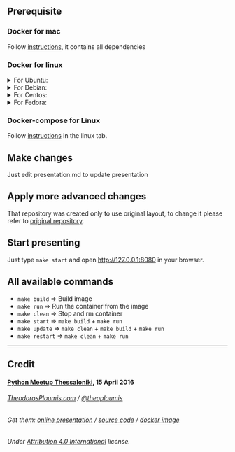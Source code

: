 ## Prerequisite
### Docker for mac
Follow [instructions](https://docs.docker.com/docker-for-mac/install/), it contains all dependencies
### Docker for linux
<details><summary>For Ubuntu:</summary>
<p>
<ul>
<li>
  <a href="https://docs.docker.com/engine/install/ubuntu/#uninstall-old-versions">Uninstall old versions</a>
</li>
<li>
  <a href="https://docs.docker.com/engine/install/ubuntu/#install-using-the-repository">Install using the repository</a>
</li>
<li>

 Add to your using the right to use Docker
  ```bash
  sudo usermod -aG docker <YOUR-USERNAME>
  ```
</li>
</ul>

</p>
</details>
<details><summary>For Debian:</summary>
<p>
<ul>
<li>
  <a href="https://docs.docker.com/engine/install/debian/#uninstall-old-versions">Uninstall old versions</a>
</li>
<li>
  <a href="https://docs.docker.com/engine/install/debian/#install-using-the-repository">Install using the repository</a>
</li>
<li>

 Add to your using the right to use Docker
  ```bash
  sudo usermod -aG docker <YOUR-USERNAME>
  ```
</li>
</ul>

</p>
</details>
<details><summary>For Centos:</summary>
<p>
<ul>
<li>
  <a href="https://docs.docker.com/engine/install/centos/#uninstall-old-versions">Uninstall old versions</a>
</li>
<li>
  <a href="https://docs.docker.com/engine/install/centos/#install-using-the-repository">Install using the repository</a>
</li>
<li>

 Add to your using the right to use Docker
  ```bash
  sudo usermod -aG docker <YOUR-USERNAME>
  ```
</li>
</ul>

</p>
</details>
<details><summary>For Fedora:</summary>
<p>
<ul>
<li>
  <a href="https://docs.docker.com/engine/install/fedora/#uninstall-old-versions">Uninstall old versions</a>
</li>
<li>
  <a href="https://docs.docker.com/engine/install/fedora/#install-using-the-repository">Install using the repository</a>
</li>
<li>

 Add to your using the right to use Docker
  ```bash
  sudo usermod -aG docker <YOUR-USERNAME>
  ```
</li>
</ul>

</p>
</details>

### Docker-compose for Linux
Follow [instructions](https://docs.docker.com/compose/install/#install-compose-on-linux-systems) in the linux tab.

## Make changes
Just edit presentation.md to update presentation

## Apply more advanced changes
That repository was created only to use original layout, to change it please refer to [original repository](https://github.com/theodorosploumis/docker-presentation).

## Start presenting
Just type `make start` and open http://127.0.0.1:8080 in your browser.

## All available commands
* `make build` => Build image
* `make run` => Run the container from the image
* `make clean` => Stop and rm container
* `make start` => `make build` + `make run`
* `make update` => `make clean` + `make build` + `make run`
* `make restart` => `make clean` + `make run`


________________________


## Credit

#### [Python Meetup Thessaloniki](http://www.meetup.com/PyThess/), 15 April 2016

###### [TheodorosPloumis.com](http://www.theodorosploumis.com/en) / [@theoploumis](http://twitter.com/theoploumis)

###### Get them: [online presentation](http://theodorosploumis.github.io/docker-presentation/) / [source code](https://github.com/theodorosploumis/docker-presentation) / [docker image](https://hub.docker.com/r/tplcom/docker-presentation/)

###### Under [Attribution 4.0 International](http://creativecommons.org/licenses/by/4.0/) license.

